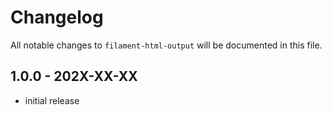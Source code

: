 # Changelog

All notable changes to `filament-html-output` will be documented in this file.

## 1.0.0 - 202X-XX-XX

- initial release
